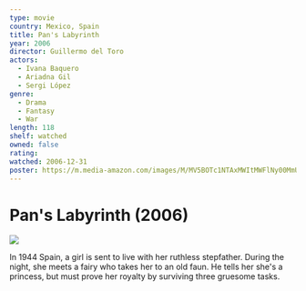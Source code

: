 ```yaml
---
type: movie
country: Mexico, Spain
title: Pan's Labyrinth
year: 2006
director: Guillermo del Toro
actors:
  - Ivana Baquero
  - Ariadna Gil
  - Sergi López
genre:
  - Drama
  - Fantasy
  - War
length: 118
shelf: watched
owned: false
rating:
watched: 2006-12-31
poster: https://m.media-amazon.com/images/M/MV5BOTc1NTAxMWItMWFlNy00MmU2LTkwMTMtNzMwOTg5OTQ5YTFiXkEyXkFqcGc@._V1_SX300.jpg
---
```


# Pan's Labyrinth (2006)

![](https://m.media-amazon.com/images/M/MV5BOTc1NTAxMWItMWFlNy00MmU2LTkwMTMtNzMwOTg5OTQ5YTFiXkEyXkFqcGc@._V1_SX300.jpg)

In 1944 Spain, a girl is sent to live with her ruthless stepfather. During the night, she meets a fairy who takes her to an old faun. He tells her she's a princess, but must prove her royalty by surviving three gruesome tasks.